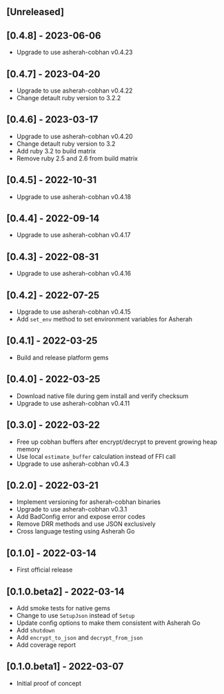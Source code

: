 ## [Unreleased]

## [0.4.8] - 2023-06-06

- Upgrade to use asherah-cobhan v0.4.23

## [0.4.7] - 2023-04-20

- Upgrade to use asherah-cobhan v0.4.22
- Change detault ruby version to 3.2.2

## [0.4.6] - 2023-03-17

- Upgrade to use asherah-cobhan v0.4.20
- Change detault ruby version to 3.2
- Add ruby 3.2 to build matrix
- Remove ruby 2.5 and 2.6 from build matrix

## [0.4.5] - 2022-10-31

- Upgrade to use asherah-cobhan v0.4.18

## [0.4.4] - 2022-09-14

- Upgrade to use asherah-cobhan v0.4.17

## [0.4.3] - 2022-08-31

- Upgrade to use asherah-cobhan v0.4.16

## [0.4.2] - 2022-07-25

- Upgrade to use asherah-cobhan v0.4.15
- Add `set_env` method to set environment variables for Asherah

## [0.4.1] - 2022-03-25

- Build and release platform gems

## [0.4.0] - 2022-03-25

- Download native file during gem install and verify checksum
- Upgrade to use asherah-cobhan v0.4.11

## [0.3.0] - 2022-03-22

- Free up cobhan buffers after encrypt/decrypt to prevent growing heap memory
- Use local `estimate_buffer` calculation instead of FFI call
- Upgrade to use asherah-cobhan v0.4.3

## [0.2.0] - 2022-03-21

- Implement versioning for asherah-cobhan binaries
- Upgrade to use asherah-cobhan v0.3.1
- Add BadConfig error and expose error codes
- Remove DRR methods and use JSON exclusively
- Cross language testing using Asherah Go

## [0.1.0] - 2022-03-14

- First official release

## [0.1.0.beta2] - 2022-03-14

- Add smoke tests for native gems
- Change to use `SetupJson` instead of `Setup`
- Update config options to make them consistent with Asherah Go
- Add `shutdown`
- Add `encrypt_to_json` and `decrypt_from_json`
- Add coverage report

## [0.1.0.beta1] - 2022-03-07

- Initial proof of concept
